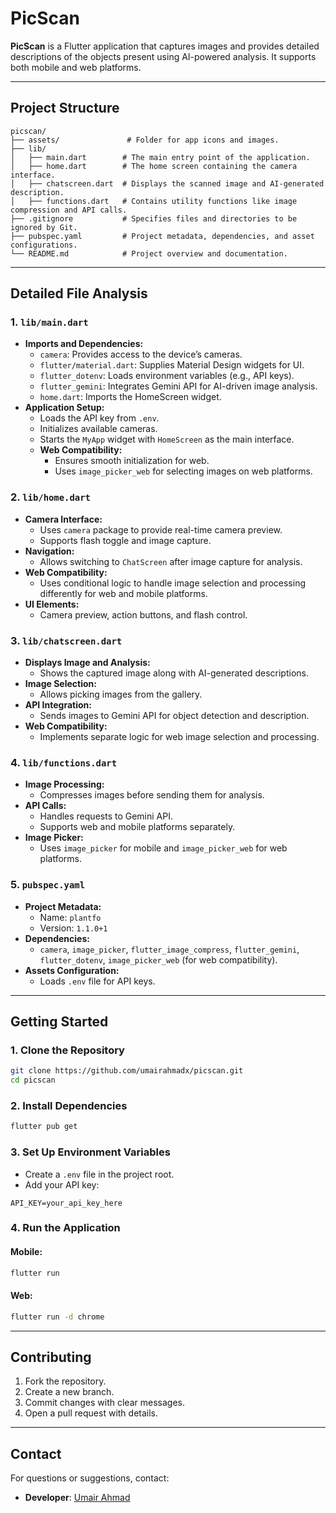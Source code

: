 # PicScan

**PicScan** is a Flutter application that captures images and provides detailed descriptions of the objects present using AI-powered analysis. It supports both mobile and web platforms.

---

## Project Structure

```
picscan/
├── assets/               # Folder for app icons and images.
├── lib/
│   ├── main.dart        # The main entry point of the application.
│   ├── home.dart        # The home screen containing the camera interface.
│   ├── chatscreen.dart  # Displays the scanned image and AI-generated description.
│   ├── functions.dart   # Contains utility functions like image compression and API calls.
├── .gitignore           # Specifies files and directories to be ignored by Git.
├── pubspec.yaml         # Project metadata, dependencies, and asset configurations.
└── README.md            # Project overview and documentation.
```

---

## Detailed File Analysis

### 1. `lib/main.dart`
- **Imports and Dependencies:**
    - `camera`: Provides access to the device’s cameras.
    - `flutter/material.dart`: Supplies Material Design widgets for UI.
    - `flutter_dotenv`: Loads environment variables (e.g., API keys).
    - `flutter_gemini`: Integrates Gemini API for AI-driven image analysis.
    - `home.dart`: Imports the HomeScreen widget.
- **Application Setup:**
    - Loads the API key from `.env`.
    - Initializes available cameras.
    - Starts the `MyApp` widget with `HomeScreen` as the main interface.
    - **Web Compatibility:**
        - Ensures smooth initialization for web.
        - Uses `image_picker_web` for selecting images on web platforms.

### 2. `lib/home.dart`
- **Camera Interface:**
    - Uses `camera` package to provide real-time camera preview.
    - Supports flash toggle and image capture.
- **Navigation:**
    - Allows switching to `ChatScreen` after image capture for analysis.
- **Web Compatibility:**
    - Uses conditional logic to handle image selection and processing differently for web and mobile platforms.
- **UI Elements:**
    - Camera preview, action buttons, and flash control.

### 3. `lib/chatscreen.dart`
- **Displays Image and Analysis:**
    - Shows the captured image along with AI-generated descriptions.
- **Image Selection:**
    - Allows picking images from the gallery.
- **API Integration:**
    - Sends images to Gemini API for object detection and description.
- **Web Compatibility:**
    - Implements separate logic for web image selection and processing.

### 4. `lib/functions.dart`
- **Image Processing:**
    - Compresses images before sending them for analysis.
- **API Calls:**
    - Handles requests to Gemini API.
    - Supports web and mobile platforms separately.
- **Image Picker:**
    - Uses `image_picker` for mobile and `image_picker_web` for web platforms.

### 5. `pubspec.yaml`
- **Project Metadata:**
    - Name: `plantfo`
    - Version: `1.1.0+1`
- **Dependencies:**
    - `camera`, `image_picker`, `flutter_image_compress`, `flutter_gemini`, `flutter_dotenv`, `image_picker_web` (for web compatibility).
- **Assets Configuration:**
    - Loads `.env` file for API keys.

---

## Getting Started

### 1. Clone the Repository
```bash
git clone https://github.com/umairahmadx/picscan.git
cd picscan
```

### 2. Install Dependencies
```bash
flutter pub get
```

### 3. Set Up Environment Variables
- Create a `.env` file in the project root.
- Add your API key:
```env
API_KEY=your_api_key_here
```

### 4. Run the Application
#### Mobile:
```bash
flutter run
```
#### Web:
```bash
flutter run -d chrome
```

---

## Contributing
1. Fork the repository.
2. Create a new branch.
3. Commit changes with clear messages.
4. Open a pull request with details.

---

## Contact
For questions or suggestions, contact:
- **Developer**: [Umair Ahmad](https://github.com/umairahmadx)

